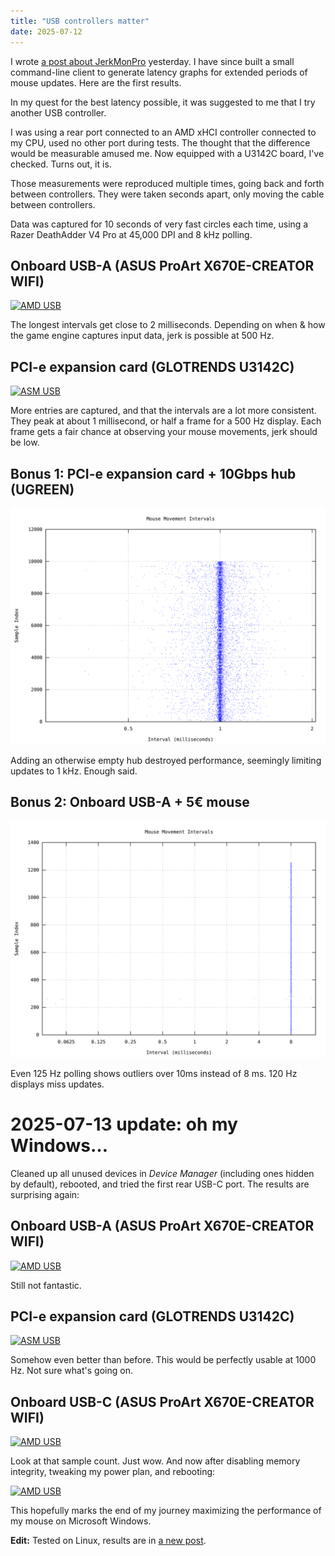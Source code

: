 ```yaml
---
title: "USB controllers matter"
date: 2025-07-12
---
```


I wrote [a post about JerkMonPro](/posts/lag/) yesterday. I have since built a small command-line client to generate latency graphs for extended periods of mouse updates. Here are the first results.

In my quest for the best latency possible, it was suggested to me that I try another USB controller.

I was using a rear port connected to an AMD xHCI controller connected to my CPU, used no other port during tests. The thought that the difference would be measurable amused me. Now equipped with a U3142C board, I've checked. Turns out, it is.

Those measurements were reproduced multiple times, going back and forth between controllers. They were taken seconds apart, only moving the cable between controllers.

Data was captured for 10 seconds of very fast circles each time, using a Razer DeathAdder V4 Pro at 45,000 DPI and 8 kHz polling.

## Onboard USB-A (ASUS ProArt X670E-CREATOR WIFI)

<a href="/assets/usb-controllers/b.svg">
<img alt="AMD USB" src="/assets/usb-controllers/b.svg" style="background-color: white;"/>
</a>

The longest intervals get close to 2 milliseconds. Depending on when & how the game engine captures input data, jerk is possible at 500 Hz.

## PCI-e expansion card (GLOTRENDS U3142C)

<a href="/assets/usb-controllers/a.svg">
<img alt="ASM USB" src="/assets/usb-controllers/a.svg" style="background-color: white;"/>
</a>

More entries are captured, and that the intervals are a lot more consistent. They peak at about 1 millisecond, or half a frame for a 500 Hz display. Each frame gets a fair chance at observing your mouse movements, jerk should be low.

## Bonus 1: PCI-e expansion card + 10Gbps hub (UGREEN)

<a href="/assets/usb-controllers/c.svg">
<img alt="ASM+UGREEN USB" src="/assets/usb-controllers/c.svg" style="background-color: white;"/>
</a>

Adding an otherwise empty hub destroyed performance, seemingly limiting updates to 1 kHz. Enough said.

## Bonus 2: Onboard USB-A + 5€ mouse

<a href="/assets/usb-controllers/d.svg">
<img alt="AMD+cheap mouse USB" src="/assets/usb-controllers/d.svg" style="background-color: white;"/>
</a>

Even 125 Hz polling shows outliers over 10ms instead of 8 ms. 120 Hz displays miss updates.

# 2025-07-13 update: oh my Windows…

Cleaned up all unused devices in <cite>Device Manager</cite> (including ones hidden by default), rebooted, and tried the first rear USB-C port. The results are surprising again:

## Onboard USB-A (ASUS ProArt X670E-CREATOR WIFI)

<a href="/assets/usb-controllers/g.svg">
<img alt="AMD USB" src="/assets/usb-controllers/g.svg" style="background-color: white;"/>
</a>

Still not fantastic.

## PCI-e expansion card (GLOTRENDS U3142C)

<a href="/assets/usb-controllers/e.svg">
<img alt="ASM USB" src="/assets/usb-controllers/e.svg" style="background-color: white;"/>
</a>

Somehow even better than before. This would be perfectly usable at 1000 Hz. Not sure what's going on.

## Onboard USB-C (ASUS ProArt X670E-CREATOR WIFI)

<a href="/assets/usb-controllers/f.svg">
<img alt="AMD USB" src="/assets/usb-controllers/f.svg" style="background-color: white;"/>
</a>

Look at that sample count. Just wow. And now after disabling memory integrity, tweaking my power plan, and rebooting:

<a href="/assets/usb-controllers/h.svg">
<img alt="AMD USB" src="/assets/usb-controllers/h.svg" style="background-color: white;"/>
</a>

This hopefully marks the end of my journey maximizing the performance of my mouse on Microsoft Windows.

**Edit:** Tested on Linux, results are in [a new post](/posts/linux-usb-controllers/).
